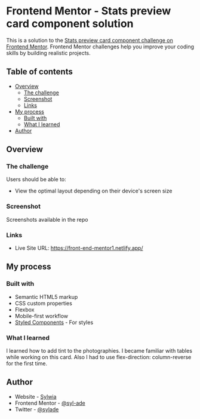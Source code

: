 # Frontend Mentor - Stats preview card component solution

This is a solution to the [Stats preview card component challenge on Frontend Mentor](https://www.frontendmentor.io/challenges/stats-preview-card-component-8JqbgoU62). Frontend Mentor challenges help you improve your coding skills by building realistic projects. 

## Table of contents

- [Overview](#overview)
  - [The challenge](#the-challenge)
  - [Screenshot](#screenshot)
  - [Links](#links)
- [My process](#my-process)
  - [Built with](#built-with)
  - [What I learned](#what-i-learned)
- [Author](#author)



## Overview

### The challenge

Users should be able to:

- View the optimal layout depending on their device's screen size

### Screenshot

Screenshots available in the repo


### Links

- Live Site URL: https://front-end-mentor1.netlify.app/
## My process

### Built with

- Semantic HTML5 markup
- CSS custom properties
- Flexbox
- Mobile-first workflow
- [Styled Components](https://styled-components.com/) - For styles


### What I learned

I learned how to add tint to the photographies. I became familiar with tables while working on this card. Also I had to use flex-direction: column-reverse for the first time. 




## Author

- Website - [Sylwia](https://www.aderek.netlify.com)
- Frontend Mentor - [@syl-ade](https://www.frontendmentor.io/profile/syl-ade)
- Twitter - [@sylade](https://www.twitter.com/sylade)


